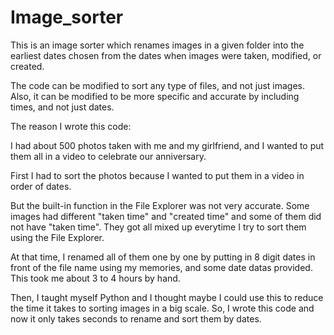 # Image_sorter


This is an image sorter which renames images in a given folder into the earliest dates chosen from the dates when images were taken, modified, or created.


The code can be modified to sort any type of files, and not just images.
Also, it can be modified to be more specific and accurate by including times, and not just dates.


The reason I wrote this code:

  I had about 500 photos taken with me and my girlfriend, and I wanted to put them all in a video to celebrate our anniversary.
  
  First I had to sort the photos because I wanted to put them in a video in order of dates.
  
  But the built-in function in the File Explorer was not very accurate. Some images had different "taken time" and "created time" and some of them did not have "taken     time". They got all mixed up everytime I try to sort them using the File Explorer.
  
  At that time, I renamed all of them one by one by putting in 8 digit dates in front of the file name using my memories, and some date datas provided.
  This took me about 3 to 4 hours by hand.
  
  
Then, I taught myself Python and I thought maybe I could use this to reduce the time it takes to sorting images in a big scale.
So, I wrote this code and now it only takes seconds to rename and sort them by dates.
